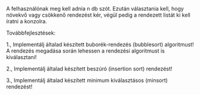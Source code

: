 A felhasználónak meg kell adnia n db szót. Ezután választania kell,
hogy növekvő vagy csökkenő rendezést kér, végül pedig a rendezett
listát ki kell íratni a konzolra.

Továbbfejlesztések:

1., Implementálj általad készített buborék-rendezés (bubblesort) algoritmust! A rendezés megadása során lehessen a rendezési algoritmust is kiválasztani!

2., Implementálj általad készített beszúró (insertion sort) rendezést!

3., Implementálj általad készített minimum kiválasztásos (minsort) rendezést!
